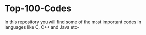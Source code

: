 # Top-100-Codes
In this repository you will find some of the most important codes in languages like C, C++ and Java etc-
